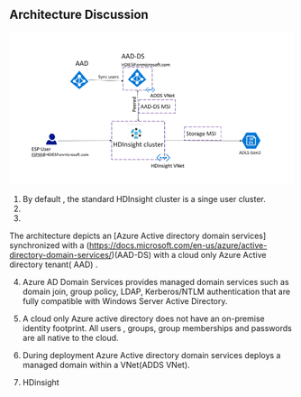 
## Architecture Discussion 

![HDICreate6](https://github.com/arnabganguly/HDInsightESPLab/blob/master/images/Picture56.png) 

1. By default , the standard HDInsight cluster is a singe user cluster. 
2. 
3. 
The architecture depicts an [Azure Active directory domain services] synchronized with a (https://docs.microsoft.com/en-us/azure/active-directory-domain-services/)(AAD-DS) with a cloud only Azure Active directory tenant( AAD) . 

4. Azure AD Domain Services provides managed domain services such as domain join, group policy, LDAP, Kerberos/NTLM authentication that are fully compatible with Windows Server Active Directory.

5. A cloud only Azure active directory does not have an on-premise identity footprint. All users , groups, group memberships and passwords are all native to the cloud. 

6. During deployment Azure Active directory domain services deploys a managed domain within a VNet(ADDS VNet). 

7. HDinsight 



<!--stackedit_data:
eyJoaXN0b3J5IjpbLTIwNjg2NzU5OTMsLTE2OTU3MjY3MzYsOT
Y3ODY1MDI4LC0xNzY3MDQ5MDM4LC0xODA1MTU3MzkwLC0xNzY2
OTM3Njk4XX0=
-->